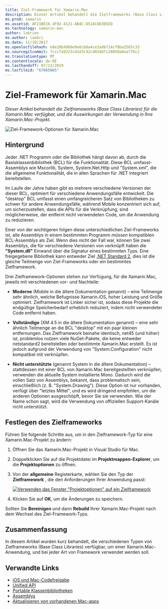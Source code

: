 ```yaml
---
title: Ziel-Framework für Xamarin.Mac
description: Dieser Artikel behandelt die Zielframeworks (Base Class Libraries) für die Xamarin.Mac verfügbar, und die Auswirkungen der Verwendung in Ihre Xamarin.Mac-Projekt.
ms.prod: xamarin
ms.assetid: AF21BE16-3F92-4121-AB4C-D51AC863D92D
ms.technology: xamarin-mac
author: lobrien
ms.author: laobri
ms.date: 11/10/2017
ms.openlocfilehash: e9e20b4966e9e6cb8a4ce3ad6724cf0ba2565c33
ms.sourcegitcommit: 7ccc7a9223cd1d3c42cd03ddfc28050a8ea776c2
ms.translationtype: MT
ms.contentlocale: de-DE
ms.lasthandoff: 07/13/2019
ms.locfileid: "67865865"
---
```

# <a name="target-framework-for-xamarinmac"></a>Ziel-Framework für Xamarin.Mac

_Dieser Artikel behandelt die Zielframeworks (Base Class Libraries) für die Xamarin.Mac verfügbar, und die Auswirkungen der Verwendung in Ihre Xamarin.Mac-Projekt._

![Ziel-Framework-Optionen für Xamarin.Mac](target-framework-images/select-target.png "als Ziel für Xamarin.Mac Framework-Optionen")

## <a name="background"></a>Hintergrund

Jeder .NET Programm oder die Bibliothek hängt davon ab, durch die Basisklassenbibliothek (BCL) für die Funktionalität. Diese BCL umfasst-Assemblys wie Mscorlib, System, System.Net.Http und "System.xml", die die allgemeine Funktionalität, die in allen Sprachen für .NET integriert bereitstellen.

Im Laufe der Jahre haben gibt es mehrere verschiedene Versionen der dieser BCL, optimiert für verschiedene Anwendungsfälle entwickelt. Die "desktop" BCL umfasst einen umfangreicheren Satz von Bibliotheken zu schwer für andere Anwendungsfälle, während Mobile konzentriert sich auf, um sicherzustellen, dass die APIs für die Verknüpfung, sind möglicherweise, der entfernt nicht verwendeten Code, um die Anwendung zu reduzieren.

Einer von der wichtigeren folgen diese unterschiedlichen Ziel-Frameworks ist, alle Assemblys in einem bestimmten Programm *müssen* kompatiblen BCL-Assemblys als Ziel. Wenn dies nicht der Fall war, können Sie zwei Assemblys, die für verschiedene Versionen von verknüpft haben die **"System.dll"** Einwand über die Signatur eines bestimmten Typs. Eine freigegebene Bibliothek kann entweder Ziel [.NET Standard 2](https://blog.xamarin.com/share-code-net-standard-2-0/), dies ist die gleiche Teilmenge von Ziel-Frameworks oder ein bestimmtes Zielframework.

Drei Zielframework-Optionen stehen zur Verfügung, für die Xamarin.Mac, jeweils mit verschiedenen vor- und Nachteile:

- **Moderne** (Mobile in die ältere Dokumentation genannt) – eine Teilmenge sehr ähnlich, welche Befugnisse Xamarin.iOS, hoher Leistung und Größe optimiert. Zielframework ist Linker sicher ist, sodass diese Projekte die endgültige Speicherbedarf erheblich reduziert, indem nicht verwendeter Code entfernt haben.

- **Vollständige** (XM 4.5 in die ältere Dokumentation genannt) – eine sehr ähnlich Teilmenge an die BCL "desktop" mit ein paar kleinen entfernungen. Das Zielframework beinahe identisch, net45 (und höher) ist, problemlos nutzen viele NuGet-Pakete, die keine entweder netstandard2 bereitstellen oder bestimmte Xamarin.Mac erstellt. Es ist jedoch aufgrund der Verwendung von "System.Configuration" nicht kompatibel mit verknüpfen.

- **Nicht unterstützte** (genannt System in die ältere Dokumentation) – stattdessen mit einer BCL von Xamarin.Mac bereitgestellten verknüpfen, verwenden die aktuelle System installierte Mono. Dadurch wird die vollen Satz von Assemblys, bekannt, dass problematisch sein, einschließlich (z. B. "System.Drawing"). Diese Option ist nur vorhanden, verfügt über "letztes Mittel", und es wird dringend empfohlen, um die anderen Optionen ausgeschöpft, bevor Sie sie verwenden. Wie der Name schon sagt, wird die Verwendung von offiziellen Support-Kanäle nicht unterstützt.

## <a name="setting-the-target-framework"></a>Festlegen des Zielframeworks

Führen Sie folgende Schritte aus, um in den Zielframework-Typ für eine Xamarin.Mac-Projekt zu ändern:

1. Öffnen Sie das Xamarin.Mac-Projekt in Visual Studio für Mac.
2. Doppelklicken Sie auf die Projektdatei im **Projektmappen-Explorer**, um die **Projektoptionen** zu öffnen.
3. Von der **allgemeine** Registerkarte, wählen Sie den Typ der **Zielframework** , die den Anforderungen Ihrer Anwendung passt:

    [![Verwenden das Fenster "Projektoptionen" auf ein Zielframework](target-framework-images/select-target-full.png "mit, dass das Fenster \"Projektoptionen\" Wählen Sie ein Zielframework")](target-framework-images/select-target-full-large.png#lightbox)

4. Klicken Sie auf **OK**, um die Änderungen zu speichern.

Sollten Sie **Bereinigen** und dann **Rebuild** Ihrer Xamarin.Mac-Projekt nach dem Wechsel des Ziel-Framework-Typs.

## <a name="summary"></a>Zusammenfassung

In diesem Artikel wurden kurz behandelt, die verschiedenen Typen von Zielframeworks (Base Class Libraries) verfügbar, um einer Xamarin.Mac-Anwendung, und bei jeder Art von Framework verwendet werden soll.


## <a name="related-links"></a>Verwandte Links

- [iOS und Mac-Codefreigabe](~/cross-platform/macios/index.md)
- [Unified API](~/cross-platform/macios/unified/index.md)
- [Portable Klassenbibliotheken](~/cross-platform/app-fundamentals/pcl.md)
- [Assemblys](~/cross-platform/internals/available-assemblies.md)
- [Aktualisieren von vorhandenen Mac-apps](~/cross-platform/macios/unified/updating-mac-apps.md)
